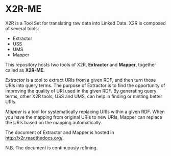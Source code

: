 X2R-ME
======

X2R is a Tool Set for translating raw data into Linked Data.
X2R is composed of several tools:

   * Extractor
   * USS
   * UMS
   * Mapper

This repository hosts two tools of X2R, **Extractor** and **Mapper**, 
together called as **X2R-ME**.

*Extractor* is a tool to extract URIs from a given RDF, and then turn
these URIs into query terms. The purpose of Extractor is to find the
opportunity of improving the quality of URI used in the given RDF. By
generating query terms, other X2R tools, USS and UMS, can help in
finding or minting better URIs.

*Mapper* is a tool for systematically replacing URIs within a given RDF.
When you have the mapping from original URIs to new URIs, Mapper can
replace the URIs based on the mapping automatically.

The document of Extractor and Mapper is hosted in http://x2r.readthedocs.org/.

N.B. The document is continuously refining.